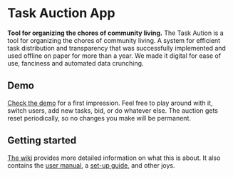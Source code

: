 # Task Auction App

**Tool for organizing the chores of community living.**
The Task Aution is a tool for organizing the chores of community living. A system for efficient task distribution and transparency that was successfully implemented and used offline on paper for more than a year. We made it digital for ease of use, fanciness and automated data crunching.

## Demo
[Check the demo](https://taskauction.party) for a first impression. Feel free to play around with it, switch users, add new tasks, bid, or do whatever else. The auction gets reset periodically, so no changes you make will be permanent.

## Getting started
[The wiki](https://github.com/arsylum/TaskAuctionApp/wiki/Home/) provides more detailed information on what this is about. It also contains the [user manual](https://github.com/arsylum/TaskAuctionApp/wiki/User-Manual), a [set-up guide](https://github.com/arsylum/TaskAuctionApp/wiki/Technical-Setup), and other joys.
